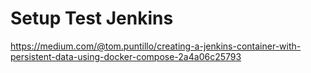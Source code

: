 ﻿# Setup Test Jenkins

https://medium.com/@tom.puntillo/creating-a-jenkins-container-with-persistent-data-using-docker-compose-2a4a06c25793